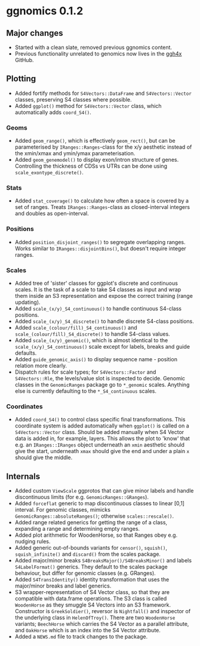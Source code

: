# ggnomics 0.1.2

## Major changes

* Started with a clean slate, removed previous ggnomics content.
* Previous functionality unrelated to genomics now lives in the 
  [ggh4x](https://github.com/teunbrand/ggh4x) GitHub.

## Plotting

* Added fortify methods for `S4Vectors::DataFrame` and `S4Vectors::Vector` 
  classes, preserving S4 classes where possible. 
* Added `ggplot()` method for `S4Vectors::Vector` class, which automatically 
  adds `coord_S4()`.
  
### Geoms

* Added `geom_range()`, which is effectively `geom_rect()`, but can be 
  parameterised by `IRanges::Ranges`-class for the x/y aesthetic instead of
  the xmin/xmax and ymin/ymax parameterisation.
* Added `geom_genemodel()` to display exon/intron structure of genes. 
  Controlling the thickness of CDSs vs UTRs can be done 
  using `scale_exontype_discrete()`.
  
### Stats

* Added `stat_coverage()` to calculate how often a space is covered by a set of
  ranges. Treats `IRanges::Ranges`-class as closed-interval integers and doubles
  as open-interval.
  
### Positions

* Added `position_disjoint_ranges()` to segregate overlapping ranges. Works 
  similar to `IRanges::disjointBins()`, but doesn't require integer ranges.
  
### Scales

* Added tree of 'sister' classes for ggplot's discrete and continuous scales. 
  It is the task of a scale to take S4 classes as input and wrap them inside an 
  S3 representation and expose the correct training (range updating).
* Added `scale_(x/y)_S4_continuous()` to handle continuous S4-class positions.
* Added `scale_(x/y)_S4_discrete()` to handle discrete S4-class positions.
* Added `scale_(colour/fill)_S4_continuous()` and 
  `scale_(colour/fill)_S4_discrete()` to handle S4-class values.
* Added `scale_(x/y)_genomic()`, which is almost identical to the 
  `scale_(x/y)_S4_continuous()` scale except for labels, breaks and guide 
  defaults.
* Added `guide_genomic_axis()` to display sequence name - position relation more 
  clearly.
* Dispatch rules for scale types; for `S4Vectors::Factor` and `S4Vectors::Rle`, 
  the levels/value slot is inspected to decide. Genomic classes in the 
  `GenomicRanges` package go to `*_genomic` scales. Anything else is currently 
  defaulting to the `*_S4_continuous` scales.

### Coordinates

* Added `coord_S4()` to control class specific final transformations. This 
  coordinate system is added automatically when `ggplot()` is called on 
  a `S4Vectors::Vector` class. Should be added manually when S4 Vector data is
  added in, for example, layers. This allows the plot to 'know' that e.g. an 
  `IRanges::IRanges` object underneath an `xmin` aesthetic should give the 
  start, underneath `xmax` should give the end and under a plain `x` should give 
  the middle.

## Internals

* Added custom `ViewScale` ggprotos that can give minor labels and handle 
  discontinuous limits (for e.g. `GenomicRanges::GRanges`).
* Added `forceflat` generic to map discontinuous classes to linear [0,1] 
  interval. For genomic classes, mimicks `GenomicRanges::absoluteRanges()`; 
  otherwise `scales::rescale()`.
* Added range related generics for getting the range of a class, expanding 
  a range and determining empty ranges.
* Added plot arithmetic for WoodenHorse, so that Ranges obey e.g. nudging rules.
* Added generic out-of-bounds variants for `censor()`, `squish()`, 
  `squish_infinite()` and `discard()` from the scales package.
* Added major/minor breaks `S4BreaksMajor()/S4BreaksMinor()` and labels 
  `S4LabelFormat()` generics. They default to the scales package behaviour, 
  but differ for genomic classes (e.g. GRanges).
* Added `S4TransIdentity()` identity transformation that uses the major/minor 
  breaks and label generics.
* S3 wrapper-representation of S4 Vector class, so that they are compatible with 
  data.frame operations. The S3 class is called `WoodenHorse` as they smuggle 
  S4 Vectors into an S3 framework. Constructor is `GreekSoldier()`, reversor is 
  `Nightfall()` and inspector of the underlying class in `HelenOfTroy()`. There
  are two `WoodenHorse` variants; `BeechHorse` which carries the S4 Vector as a 
  parallel attribute, and `OakHorse` which is an index into the S4 Vector 
  attribute.
* Added a `NEWS.md` file to track changes to the package. 

